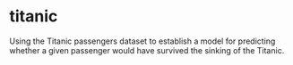 # titanic
Using the Titanic passengers dataset to establish a model for predicting whether a given passenger would have survived the sinking of the Titanic.
